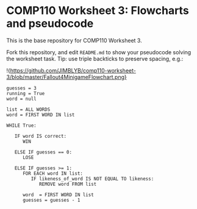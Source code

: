 # COMP110 Worksheet 3: Flowcharts and pseudocode

This is the base repository for COMP110 Worksheet 3.

Fork this repository, and edit `README.md` to show your pseudocode solving the worksheet task. Tip: use triple backticks to preserve spacing, e.g.:

!{https://github.com/JIMBLYB/comp110-worksheet-3/blob/master/Fallout4MinigameFlowchart.png}

```
guesses = 3
running = True
word = null

list = ALL WORDS
word = FIRST WORD IN list

WHILE True:
   
   IF word IS correct:
      WIN
   
   ELSE IF guesses == 0:
      LOSE
   
   ELSE IF guesses >= 1:
      FOR EACH word IN list:
         IF likeness_of_word IS NOT EQUAL TO likeness:
            REMOVE word FROM list
            
      word  = FIRST WORD IN list
      guesses = guesses - 1     
```

